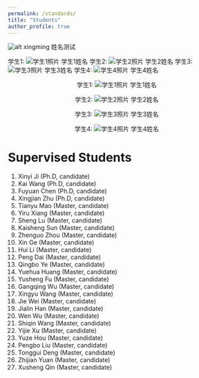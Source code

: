 ```yaml
---
permalink: /standards/
title: "Students"
author_profile: true
---
```


![alt xingming](../images/bio-photo-2.jpg "xingming")
姓名测试


学生1: ![学生1照片](../images/bio-photo-2.jpg) 学生1姓名
学生2: ![学生2照片](../images/bio-photo-2.jpg) 学生2姓名
学生3: ![学生3照片](../images/bio-photo-2.jpg) 学生3姓名
学生4: ![学生4照片](../images/bio-photo-2.jpg) 学生4姓名


<p align="center">学生1: <img src="../images/bio-photo-2.jpg" alt="学生1照片"> 学生1姓名</p>
<p align="center">学生2: <img src="../images/bio-photo-2.jpg" alt="学生2照片"> 学生2姓名</p>
<p align="center">学生3: <img src="../images/bio-photo-2.jpg" alt="学生3照片"> 学生3姓名</p>
<p align="center">学生4: <img src="../images/bio-photo-2.jpg" alt="学生4照片"> 学生4姓名</p>





Supervised Students 
======

1. Xinyi Ji (Ph.D, candidate)
1. Kai Wang (Ph.D, candidate)
1. Fuyuan Chen (Ph.D, candidate)
1. Xingjian Zhu (Ph.D, candidate)
1. Tianyu Mao (Master, candidate)
1. Yiru Xiang (Master, candidate)
1. Sheng Lu (Master, candidate)
1. Kaisheng Sun (Master, candidate)
1. Zhenguo Zhou (Master, candidate)
1. Xin Ge (Master, candidate)
1. Hui Li (Master, candidate)
1. Peng Dai (Master, candidate)
1. Qingbo Ye (Master, candidate)
1. Yuehua Huang (Master, candidate)
1. Yusheng Fu (Master, candidate)
1. Gangqing Wu (Master, candidate)
1. Xingyu Wang (Master, candidate)
1. Jie Wei (Master, candidate)
1. Jialin Han (Master, candidate)
1. Wen Wu (Master, candidate)
1. Shiqin Wang (Master, candidate)
1. Yijie Xu (Master, candidate)
1. Yuze Hou (Master, candidate)
1. Pengbo Liu (Master, candidate)
1. Tonggui Deng (Master, candidate)
1. Zhijian Yuan (Master, candidate)
1. Xusheng Qin (Master, candidate)




